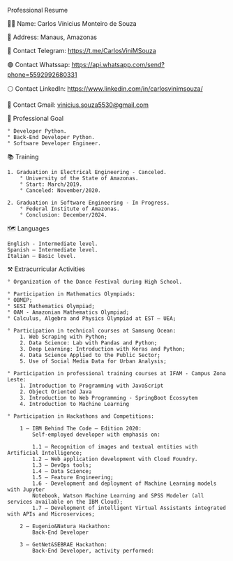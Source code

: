 Professional Resume

👨‍💻 Name: Carlos Vinicius Monteiro de Souza

🔎 Address: Manaus, Amazonas

🔵 Contact Telegram: https://t.me/CarlosViniMSouza

🟢 Contact Whatssap: https://api.whatsapp.com/send?phone=5592992680331

⚪️ Contact LinkedIn: https://www.linkedin.com/in/carlosvinimsouza/

📧 Contact Gmail: vinicius.souza5530@gmail.com

🎯 Professional Goal

```
° Developer Python.
° Back-End Developer Python.
° Software Developer Engineer.
```

📚 Training

```
1. Graduation in Electrical Engineering - Canceled.
	° University of the State of Amazonas.
	° Start: March/2019.
	° Canceled: November/2020.

2. Graduation in Software Engineering - In Progress.
	° Federal Institute of Amazonas.
	° Conclusion: December/2024.
```

🗺 Languages

```
English - Intermediate level.
Spanish – Intermediate level.
Italian – Basic level.
```

⚒ Extracurricular Activities

```
° Organization of the Dance Festival during High School.

° Participation in Mathematics Olympiads:
° OBMEP;
° SESI Mathematics Olympiad;
° OAM - Amazonian Mathematics Olympiad;
° Calculus, Algebra and Physics Olympiad at EST – UEA;

° Participation in technical courses at Samsung Ocean:
	1. Web Scraping with Python;
	2. Data Science: Lab with Pandas and Python;
	3. Deep Learning: Introduction with Keras and Python;
	4. Data Science Applied to the Public Sector;
	5. Use of Social Media Data for Urban Analysis;

° Participation in professional training courses at IFAM - Campus Zona Leste:
	1. Introduction to Programming with JavaScript
	2. Object Oriented Java
	3. Introduction to Web Programming - SpringBoot Ecossytem
	4. Introduction to Machine Learning

° Participation in Hackathons and Competitions:

	1 – IBM Behind The Code – Edition 2020:
		Self-employed developer with emphasis on:

		1.1 – Recognition of images and textual entities with Artificial Intelligence;
		1.2 – Web application development with Cloud Foundry.
		1.3 – DevOps tools;
		1.4 – Data Science;
		1.5 – Feature Engineering;
		1.6 - Development and deployment of Machine Learning models with Jupyter
		Notebook, Watson Machine Learning and SPSS Modeler (all services available on the IBM Cloud);
		1.7 – Development of intelligent Virtual Assistants integrated with APIs and Microservices;

	2 – Eugenio&Natura Hackathon:
		Back-End Developer

	3 – GetNet&SEBRAE Hackathon:
		Back-End Developer, activity performed:
```
